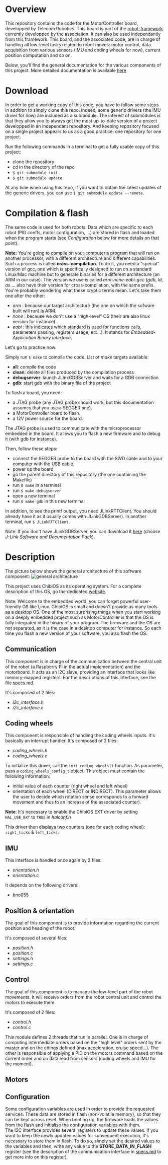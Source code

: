 # Overview
This repository contains the code for the MotorController board, developped
by Telecom Robotics. This board is part of the [robot-framework](https://github.com/TelecomParistoc/robot-framework) currently developped by the association. It can also be used independantly from this framework.
This board, and the associated code, are in charge of handling all low-level tasks
related to robot moves: motor control, data acquisition from various sensors
(IMU and coding wheels for now), current position computation and so on.

Below, you'll find the general documentation for the various components of this project. More detailed documentation is available [here](https://telecomparistoc.github.io/MotorController/)

# Download
In order to get a working copy of this code, you have to follow some steps in
addition to simply clone this repo. Indeed, some generic drivers (the IMU driver
for now) are included as a submodule.
The interest of submodules is that they allow you to always get the most up-to-date
version of a project developped in an independant repository. And keeping repository
focused on a single project appears to us as a good practice: one repository for one project.

Run the following commands in a terminal to get a fully usable copy of this project:
- clone the repository
- cd in the directory of the repo
- ```$ git submodule init```
- ```$ git submodule update```

At any time when using this repo, if you want to obtain the latest updates of the generic
drivers, you can use ```$ git submodule update --remote```.

# Compilation & flash
The same code is used for both robots. Data which are specific to each robot (PID
coeffs, motor configuration, ...) are stored in flash and loaded when the program
starts (see _Configuration_ below for more details on that point).

__Note:__ You're going to compile on your computer a program that will run on another
processor, with a different architecture and different capabilities. Such a process
is called __cross-compilation__. To do it, you need a "special" version of gcc, one
which is specifically designed to run on a standard Linux/Mac machine but to
generate binaries for a different architecture (an ARM in our case).
The version we use is called _arm-none-eabi-gcc_ (_gdb_, _ld_, _as_ ... also have their
version for cross-compilation, with the same prefix. You're probably wondering what these cryptic terms mean. Let's take them one after the other:
  - _arm_ : because our target architecture (the one on which the sofware built will
     run) is ARM.
  - _none_ : because we don't use a "high-level" OS (their are also linux version for
      instance).
  - _eabi_ : this indicates which standard is used for functions calls, parameters passing, registers usage, etc...). It stands for _Embedded-Application Binary Interface_.

Let's go to practice now:

Simply run ```$ make``` to compile the code.
List of *make* targets available:
  - **all**: compile the code
  - **clean**: delete all files produced by the compilation process
  - **debugserver**: launch JLinkGDBServer and waits for a GDB connection
  - **gdb**: start gdb with the binary file of the project

To flash a board, you need:
  - a JTAG probe (any JTAG probe should work, but this documentation assumes that
      you use a SEGGER one).
  - a MotorController board to flash.
  - a 12V power source for the board.

The JTAG probe is used to communicate with the microprocessor embedded in the board.
It allows you to flash a new firmware and to debug it (with gdb for instance).

Then, follow these steps:
  - connect the SEGGER probe to the board with the SWD cable and to your computer
     with the USB cable.
  - power up the board
  - go the parent directory of this repository (the one containing the Makefile)
  - run ```$ make``` in a terminal
  - run ```$ make debugserver```
  - open a new terminal
  - run ```$ make gdb``` in this new terminal

In addition, to see the printf output, you need JLinkRTTClient. You should already
have it as it usually comes with JLinkGDBServer).
In another terminal, run ```$ JLinkRTTClient```.

Note: If you don't have JLinkGDBServer, you can download it [here](https://www.segger.com/downloads/jlink-beta/)
(choose *J-Link Software and Documentation Pack*).

# Description

The picture below shows the general architecture of this software component:
![general architecture](./specs/architecture.png)

This project uses ChibiOS as its operating system. For a complete description of
this OS, go the dedicated [website](http://www.chibios.org/dokuwiki/doku.php).

Note: Welcome to the embedded world, you can forget powerful user-friendly OS like Linux.
ChibiOS is small and doesn't provide as many tools as a desktop OS. One of the most
surprising things when you start working on a deeply embedded project such as
MotorController is that the OS is fully integrated in the binary of your program.
The firmware and the OS are not separated, as it is the case in a desktop computer
for instance. So each time you flash a new version of your software, you also flash
the OS.

## Communication
This component is in charge of the communication between the central unit of the
robot (a Raspberry Pi in the actual implementation) and the motorboard.
It acts as an I2C slave, providing an interface that looks like memory-mapped registers.
For the descriptions of this interface, see the file [specs.md](./specs.md).

It's composed of 2 files:
   - *i2c_interface.h*
   - *i2c_interface.c*


## Coding wheels
This component is responsible of handling the coding wheels inputs. It's basically
an interrupt handler.
It's composed of 2 files:
   - *coding_wheels.h*
   - *coding_wheels.c*

To initialize this driver, call the ```init_coding_wheels()``` function. As
parameter, pass a `coding_wheels_config_t` object. This object must contain the
following information:
   - initial value of each counter (right wheel and left wheel)
   - orientation of each wheel (DIRECT or INDIRECT). This parameter allows the user
     to decide which rotation sense corresponds to a forward movement and thus to
     an increase of the associated counter).

**Note**: It's necessary to enable the ChibiOS EXT driver by setting `HAL_USE_EXT` to
`TRUE` in *halconf.h*

This driver then displays two counters (one for each coding wheel): `right_ticks`
& `left_ticks`.

## IMU

This interface is handled once again by 2 files:
- *orientation.h*
- *orientation.c*

It depends on the following drivers:
- bno055

## Position & orientation
The goal of this component is to provide information regarding the current position
and heading of the robot.

It's composed of several files:
   - *position.h*
   - *position.c*
   - *settings.h*
   - *settings.c*


## Control
The goal of this component is to manage the low-level part of the robot movements.
It will receive orders from the robot central unit and control the motors to
execute them.

It's composed of 2 files:
   - *control.h*
   - *control.c*

This module defines 2 threads that run in parallel. One is in charge of computing
intermediate orders based on the "high level" orders sent by the master and on the
ettings defined (max acceleration, cruise speed...). The other is responsible of
applying a PID on the motors command based on the current order and on data read
from sensors (coding wheels and IMU for the moment).

## Motors

## Configuration
Some configuration variables are used in order to provide the requested services.
These data are stored in flash (non-volatile memory), so that they can be kept across
reset. When booting up, the firmware loads the values from the flash and initialise
the configuration variables with them.  
The I2C interface provides several registers to update these values.
If you want to keep the newly updated values for subsequent execution, it's necessary
to store them in flash. To do so, simply set the desired values to the variables
and then, write any value to the **STORE_DATA_IN_FLASH** register (see the
description of the communication interface in [specs.md](./specs.md) to get more info on this
register).

